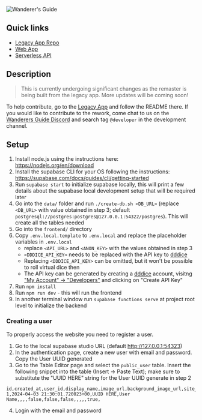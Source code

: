![Wanderer's Guide](https://legacy.wanderersguide.app/images/logo.png "Wanderer's Guide logo")

## Quick links

- [Legacy App Repo](https://github.com/wanderers-guide/wanderers-guide-legacy)
- [Web App](./frontend)
- [Serverless API](./supabase)

## Description

> This is currently undergoing significant changes as the remaster is being built from the legacy app. More updates will be coming soon!

To help contribute, go to the [Legacy App](https://github.com/wanderers-guide/wanderers-guide-legacy/tree/main/services/express) and follow the README there. If you would like to contribute to the rework, come chat to us on the [Wanderers Guide Discord](https://discord.gg/kxCpa6G) and search tag `@developer` in the development channel.

## Setup

1. Install node.js using the instructions here: <https://nodejs.org/en/download>
2. Install the supabase CLI for your OS following the instructions: <https://supabase.com/docs/guides/cli/getting-started>
3. Run `supabase start` to initialize supabase locally, this will print a few details about the supabase local development setup that will be required later
4. Go into the `data/` folder and run `./create-db.sh <DB_URL>` (replace `<DB_URL>` with value obtained in step 3; default `postgresql://postgres:postgres@127.0.0.1:54322/postgres`). This will create all the tables needed
5. Go into the `frontend/` directory
6. Copy `.env.local.template` to `.env.local` and replace the placeholder variables in `.env.local`
    - replace `<API_URL>` and `<ANON_KEY>` with the values obtained in step 3
    - `<DDDICE_API_KEY>` needs to be replaced with the API key to [dddice](https://dddice.com)
    - Replacing `<DDDICE_API_KEY>` can be omitted, but it won't be possible to roll virtual dice then
    - The API key can be generated by creating a [dddice](https://dddice.com) account, visitng ["My Account" -> "Developers"](https://dddice.com/account/developer) and clicking on "Create API Key"
7. Run `npm install`
8. Run `npm run dev` - this will run the frontend
9. In another terminal window run `supabase functions serve` at project root level to initialize the backend

### Creating a user

To properly access the website you need to register a user.

1. Go to the local supabase studio URL (default <http://127.0.0.1:54323>)
2. In the authentication page, create a new user with email and password. Copy the User UUID generated
3. Go to the Table Editor page and select the `public_user` table. Insert the following snippet into the table (Insert -> Paste Text); make sure to substitute the "UUID HERE" string for the User UUID generate in step 2
```csv
id,created_at,user_id,display_name,image_url,background_image_url,site_theme,is_admin,is_mod,deactivated,summary,subscribed_content_sources,patreon,organized_play_id,is_developer,is_community_paragon
1,2024-04-03 21:30:01.720023+00,UUID HERE,User Name,,,,false,false,false,,,,,true,
```
4. Login with the email and password
